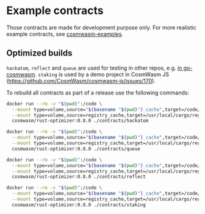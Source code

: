 # Example contracts

Those contracts are made for development purpose only. For more realistic
example contracts, see
[cosmwasm-examples](https://github.com/CosmWasm/cosmwasm-examples).

## Optimized builds

`hackatom`, `reflect` and `queue` are used for testing in other repos, e.g.
[in go-cosmwasm](https://github.com/CosmWasm/go-cosmwasm/tree/master/api/testdata).
`staking` is used by a demo project in CosmWasm JS
(https://github.com/CosmWasm/cosmwasm-js/issues/170).

To rebuild all contracts as part of a release use the following commands:

```sh
docker run --rm -v "$(pwd)":/code \
  --mount type=volume,source="$(basename "$(pwd)")_cache",target=/code/contracts/hackatom/target \
  --mount type=volume,source=registry_cache,target=/usr/local/cargo/registry \
  cosmwasm/rust-optimizer:0.8.0 ./contracts/hackatom

docker run --rm -v "$(pwd)":/code \
  --mount type=volume,source="$(basename "$(pwd)")_cache",target=/code/contracts/queue/target \
  --mount type=volume,source=registry_cache,target=/usr/local/cargo/registry \
  cosmwasm/rust-optimizer:0.8.0 ./contracts/queue

docker run --rm -v "$(pwd)":/code \
  --mount type=volume,source="$(basename "$(pwd)")_cache",target=/code/contracts/reflect/target \
  --mount type=volume,source=registry_cache,target=/usr/local/cargo/registry \
  cosmwasm/rust-optimizer:0.8.0 ./contracts/reflect

docker run --rm -v "$(pwd)":/code \
  --mount type=volume,source="$(basename "$(pwd)")_cache",target=/code/contracts/staking/target \
  --mount type=volume,source=registry_cache,target=/usr/local/cargo/registry \
  cosmwasm/rust-optimizer:0.8.0 ./contracts/staking
```
